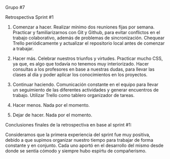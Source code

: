 Grupo #7


Retrospectiva Sprint #1

1. Comenzar a hacer.
	Realizar mínimo dos reuniones fijas por semana.
	Practicar y familiarizarnos con Git y Github, para evitar conflictos en el trabajo colaborativo, además de problemas de sincronización.
	Chequear Trello periódicamente y actualizar el repositorio local antes de comenzar a trabajar.

2. Hacer más.
	Celebrar nuestros triunfos y virtudes. 
	Practicar mucho CSS, ya que, es algo que todavía no tenemos muy interiorizado.
	Hacer consultas a los profesores en base a nuestras dudas, para llevar las clases al día y poder aplicar los conocimientos en los proyectos.

3. Continuar haciendo.
	Comunicación constante en el equipo para llevar un seguimiento de las diferentes actividades y generar encuentros de trabajo.
	Utilizar Trello como tablero organizador de tareas.

4. Hacer menos.
	Nada por el momento.
5. Dejar de hacer.
	Nada por el momento.

Conclusiones finales de la retrospectiva en base al sprint #1:

Consideramos que la primera experiencia del sprint fue muy positiva, debido a que supimos organizar nuestro tiempo para trabajar de forma constante y en conjunto. Cada uno aportó en el desarrollo del mismo desde donde se sentía cómodo y siempre hubo espírtu de compañerismo.


